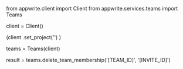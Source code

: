 from appwrite.client import Client
from appwrite.services.teams import Teams

client = Client()

(client
  .set_project('')
)

teams = Teams(client)

result = teams.delete_team_membership('[TEAM_ID]', '[INVITE_ID]')
